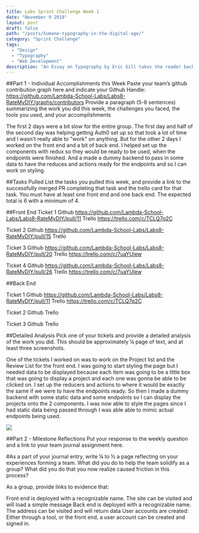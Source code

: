 ```yaml
---
title: Labs Sprint Challenge Week 1
date: "November 9 2018"
layout: post
draft: false
path: "/posts/humane-typography-in-the-digital-age/"
category: "Sprint Challenge"
tags:
  - "Design"
  - "Typography"
  - "Web Development"
description: "An Essay on Typography by Eric Gill takes the reader back to the year 1930. The year when a conflict between two worlds came to its term. The machines of the industrial world finally took over the handicrafts."
---
```


##Part 1 - Individual Accomplishments this Week
Paste your team’s github contribution graph here and indicate your Github Handle:
https://github.com/Lambda-School-Labs/Labs8-RateMyDIY/graphs/contributors
Provide a paragraph (5-8 sentences) summarizing the work you did this week, the challenges you faced, the tools you used, and your accomplishments

The first 2 days were a bit slow for the entire group. The first day and half of the second day was helping getting Auth0 set up so that took a lot of time and I wasn't really able to "work" on anything. But for the other 2 days I worked on the front end and a bit of back end. I helped set up the components with redux so they would be ready to be used, when the endpoints were finished. And a made a dummy backend to pass in some data to have the reduces and actions ready for the endpoints and so I can work on styling.

##Tasks Pulled
List the tasks you pulled this week, and provide a link to the successfully merged PR completing that task and the trello card for that task.  You must have at least one front end and one back end. The expected total is 6 with a minimum of 4.

##Front End
Ticket 1
Github https://github.com/Lambda-School-Labs/Labs8-RateMyDIY/pull/11
Trello https://trello.com/c/TCLQ7q2C

Ticket 2
Github https://github.com/Lambda-School-Labs/Labs8-RateMyDIY/pull/15
Trello

Ticket 3
Github https://github.com/Lambda-School-Labs/Labs8-RateMyDIY/pull/20
Trello https://trello.com/c/7uaYUlew

Ticket 4
Github https://github.com/Lambda-School-Labs/Labs8-RateMyDIY/pull/26
Trello https://trello.com/c/7uaYUlew

##Back End



Ticket 1
Github https://github.com/Lambda-School-Labs/Labs8-RateMyDIY/pull/11
Trello https://trello.com/c/TCLQ7q2C

Ticket 2
Github
Trello

Ticket 3
Github
Trello

##Detailed Analysis
Pick one of your tickets and provide a detailed analysis of the work you did.  This should be approximately ¼ page of text, and at least three screenshots.

One of the tickets I worked on was to work on the Project list and the Review List for the front end. I was going to start styling the page but I needed data to be displayed because each item was going to be a little box that was going to display a project and each one was gonna be able to be clicked on. I set up the reducers and actions to where it would be exactly the same if we were to have the endpoints ready. So then I made a dummy backend with some static data and some endpoints so I can display the projects onto the 2 components. I was now able to style the pages since I had static data being passed through I was able able to mimic actual endpoints being used.

<img src="https://i.gyazo.com/c52baae25e9222d2097fba9d62c9c3bc.png">


##Part 2 - Milestone Reflections
Put your response to the weekly question and a link to your team journal assignment here.


#As a part of your journal entry, write ¼ to ½ a page reflecting on your experiences forming a team. What did you do to help the team solidify as a group? What did you do that you now realize caused friction in this process?

As a group, provide links to evidence that:

Front end is deployed with a recognizable name. The site can be visited and will load a simple message
Back end is deployed with a recognizable name. The address can be visited and will return data
User accounts are created: Either through a tool, or the front end, a user account can be created and signed in.